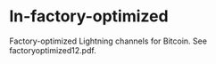 # ln-factory-optimized
Factory-optimized Lightning channels for Bitcoin.
See factoryoptimized12.pdf.
